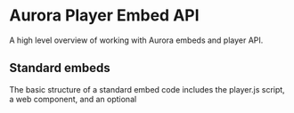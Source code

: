 # Aurora Player Embed API
A high level overview of working with Aurora embeds and player API.

## Standard embeds
The basic structure of a standard embed code includes the player.js script, a <wistia-player> web component, and an optional<style> element which serves as a placeholder while the player is loading.

<wistia-player> can be interacted with programmatically using its attributes (https://docs.wistia.com/docs/player-attributes-and-properties), properties (https://docs.wistia.com/docs/player-attributes-and-properties), events (https://docs.wistia.com/docs/player-events), and methods (https://docs.wistia.com/docs/player-methods).

```html
<script src="https://fast.wistia.com/embed/abc123.js" async type="module"></script>
<script src="https://fast.wistia.com/player.js" async></script>

<style>
  wistia-player[media-id='abc123']:not(:defined) {
    background: center / contain no-repeat
      url('https://fast.wistia.com/embed/medias/abc123/swatch');
    display: block;
    filter: blur(5px);
    padding-top: 56.25%;
  }
</style>

<wistia-player media-id="abc123"></wistia-player>
```
Note: The padding-top: 56.25% above is a calculated value ((1 / aspect_ratio) * 100) based on the aspect ratio of the video. If you're not getting generated embed codes from within Wistia, you'll need to ensure that value is correct for the aspect ratio of your media.

```jsx HTML (from npm)
import '@wistia/wistia-player';

<wistia-player media-id="abc123"></wistia-player>
```

```jsx React
import { WistiaPlayer } from "@wistia/wistia-player-react"; 

<WistiaPlayer mediaId="abc123" />
```

## Fallback embeds
Our resilient iframe embeds have a similar syntax. You can use the wistiaApi property on the <iframe> to get a handle to the player.

```html
<script src="https://fast.wistia.net/player.js" async></script>
<iframe src="https://fast.wistia.net/embed/iframe/abc123?web_component=true" title="Lenny Delivers Video! " allow="autoplay; fullscreen" allowtransparency="true" frameborder="0" scrolling="no" class="wistia_embed" name="wistia_embed" msallowfullscreen width="640" height="360"></iframe>

<script>
  const wistiaIframe = document.querySelector('iframe.wistia_embed');
  wistiaIframe.addEventListener('load', () => {
    const player = wistiaIframe.wistiaApi;
    console.log("I got a handle to the player!", player);
  });
</script>
```

## Embed options
Embed options are attributes (https://docs.wistia.com/docs/player-attributes-and-properties) and properties (https://docs.wistia.com/docs/player-attributes-and-properties) that control the behavior of your player. fullscreen-control (https://docs.wistia.com/docs/player-attributes-and-properties#fullscreen-control), for example, is a boolean attribute which enables and disables the fullscreen button shown on the player.

For a full list of available attributes and properties, see our Attributes and Properties Documentation (https://docs.wistia.com/docs/player-attributes-and-properties).

### Using embed options
Embed options can be set on the embed in three ways:

1. As attributes on the <wistia-player> element using HTML.
2. As properties of the <wistia-player> element using JavaScript.
3. Via a window.wistiaOptions configuration object, before the player is embedded

#### 1. As HTML attributes
The embed option is added as an attribute directly on <wistia-player>.

```html
<script src="https://fast.wistia.com/embed/abc123.js" async type="module"></script>
<script src="https://fast.wistia.com/player.js" async></script>

<wistia-player media-id="abc123" player-color="2949E5" fullscreen-control="false"></wistia-player>
```

```jsx React
import { WistiaPlayer } from "@wistia/wistia-player-react"; 

export default function App() {
  return (
    <WistiaPlayer mediaId="abc123" playerColor="2949E5" fullscreenControl={false} />
  );
}
```

#### 2. As JavaScript properties
Once we have a reference to the <wistia-player> HTML element, we can interact with its properties via JavaScript.

```html HTML + JavaScript
<script src="https://fast.wistia.com/embed/abc123.js" async type="module"></script>
<script src="https://fast.wistia.com/player.js@latest" async></script>

<wistia-player id="my-player" media-id="abc123"></wistia-player>

<script>
  const player = document.getElementById('my-player');
  player.playerColor = "2949E5";
  player.fullscreenControl = false;
</script>
```

#### 3. Via window.wistiaOptions configuration object
We can set multiple or complex options via a window.wistiaOptions configuration object. The object's keys must match the media-id of the media on which we want the options to be applied. There is also a global '_all' key, to easily apply options to all medias embedded on a page.

Note: The window.wistiaOptions object must appear before the <wistia-player> element for its embed options to take effect.

```html
<script src="https://fast.wistia.com/embed/abc123.js" async type="module"></script>
<script src="https://fast.wistia.com/embed/def456.js" async type="module"></script>
<script src="https://fast.wistia.com/player.js" async></script>

<script>
  window.wistiaOptions = {
    '_all': {
      fullscreenControl: false,
    },
    'abc123': {
      playerColor: '2949E5',
      plugin: {
        'midrollLink-v1': {
          links: [
            {
              time: 3,
              duration: 5,
              text: 'Click me!',
              url: 'http://wistia.com'
            }
          ]
        }
      }
    },
    'def456': {
      playPauseControl: false,
    }
  }
</script>

<wistia-player media-id="abc123"></wistia-player>
<wistia-player media-id="def456"></wistia-player>
```

## Events
Events dispatched by <wistia-player> can be listened for using addEventListener and removeEventListener. Events can be dispatched from user interaction (e.g. play (https://docs.wistia.com/docs/player-events#play), pause (https://docs.wistia.com/docs/player-events#pause)) or from updates within the player itself (e.g. can-play (https://docs.wistia.com/docs/player-events#can-play), time-update (https://docs.wistia.com/docs/player-events#time-update)).

```html
<script src="https://fast.wistia.com/embed/abc123.js" async type="module"></script>
<script src="https://fast.wistia.com/player.js" async></script>

<wistia-player id="my-player" media-id="abc123"></wistia-player>

<script>
  const player = document.getElementById("my-player");
  player.addEventListener("play", () => {
    console.log("The video was just played!");
  });
</script>
```

## Methods
The methods we've included can be used to further customize and add functionality to the player. As long as you have a reference to your <wistia-player> element, you can use methods like play() (https://docs.wistia.com/docs/player-methods#play) by calling <wistia-player>.play().

```html
<script src="https://fast.wistia.com/embed/abc123.js" async type="module"></script>
<script src="https://fast.wistia.com/player.js" async></script>

<wistia-player id="my-player" media-id="abc123"></wistia-player>

<button type="button" id="my-play-button">Play</button>

<script>
  const player = document.getElementById("my-player");
  const myPlayButton = document.getElementById("my-play-button");
  
  // When our custom button is clicked, play the video.
  myPlayButton.addEventListener("click", () => {
    player.play();
  });
</script>
```
